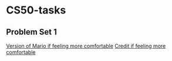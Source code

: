 # CS50-tasks

## Problem Set 1
[Version of Mario if feeling more comfortable](credit.c)
[Credit if feeling more comfortable](mario.c)
